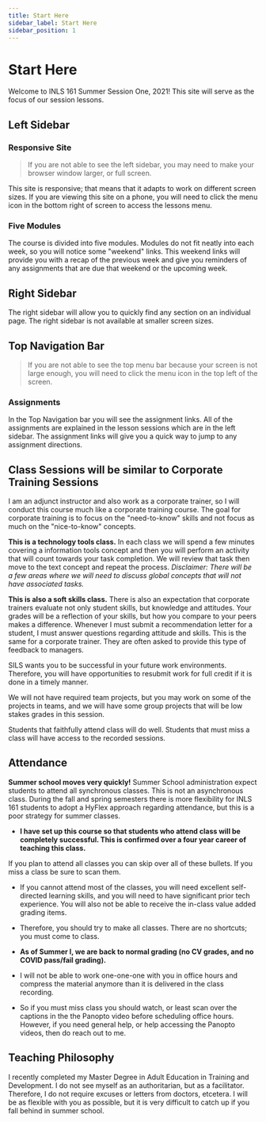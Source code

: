 ```yaml
---
title: Start Here
sidebar_label: Start Here
sidebar_position: 1
---
```


# Start Here

Welcome to INLS 161 Summer Session One, 2021! This site will serve as the focus of our session lessons. 

## Left Sidebar

### Responsive Site
>If you are not able to see the left sidebar, you may need to make your browser window larger, or full screen. 


This site is responsive; that means that it adapts to work on different screen sizes. If you are viewing this site on a phone, you will need to click the menu icon in the bottom right of screen to access the lessons menu.

###  Five Modules

The course is divided into five modules. Modules do not fit neatly into each week, so you will notice some "weekend" links. This weekend links will provide you with a recap of the previous week and give you reminders of any assignments that are due that weekend or the upcoming week.

## Right Sidebar
The right sidebar will allow you to quickly find any section on an individual page. The right sidebar is not available at smaller screen sizes.

## Top Navigation Bar
>If you are not able to see the top menu bar because your screen is not large enough, you will need to click the menu icon in the top left of the screen.

### Assignments
In the Top Navigation bar you will see the assignment links. All of the assignments are explained in the lesson sessions which are in the left sidebar. The assignment links will give you a quick way to jump to any assignment directions. 

## Class Sessions will be similar to Corporate Training Sessions
I am an adjunct instructor and also work as a corporate trainer, so I will conduct this course much like a corporate training course. The goal for corporate training is to focus on the "need-to-know" skills and not focus as much on the "nice-to-know" concepts.  

**This is a technology tools class.** In each class we will spend a few minutes covering a information tools concept and then you will perform an activity that will count towards your task completion. We will review that task then move to the text concept and repeat the process. *Disclaimer: There will be a few areas where we will need to discuss global concepts that will not have associated tasks.*

**This is also a soft skills class.** There is also an expectation that corporate trainers evaluate not only student skills, but knowledge and attitudes. Your grades will be a reflection of your skills, but how you compare to your peers makes a difference. Whenever I must submit a recommendation letter for a student, I must answer questions regarding attitude and skills. This is the same for a corporate trainer. They are often asked to provide this type of feedback to managers.


SILS wants you to be successful in your future work environments. Therefore, you will have opportunities to resubmit work for full credit if it is done in a timely manner.

We will not have required team projects, but you may work on some of the projects in teams, and we will have some group projects that will be low stakes grades in this session. 

Students that faithfully attend class will do well. Students that must miss a class will have access to the recorded sessions. 

## Attendance

**Summer school moves very quickly!** Summer School administration expect students to attend all synchronous classes. This is not an asynchronous class. During the fall and spring semesters there is more flexibility for INLS 161 students to adopt a HyFlex approach regarding attendance, but this is a poor strategy for summer classes.

 * **I have set up this course so that students who attend class will be completely successful. This is confirmed over a four year career of teaching this class.**

If you plan to attend all classes you can skip over all of these bullets. If you miss a class be sure to scan them. 

* If you cannot attend most of the classes, you will need excellent self-directed learning skills, and you will need to have significant prior tech experience. You will also not be able to receive the in-class value added grading items.

* Therefore, you should try to make all classes. There are no shortcuts; you must come to class. 

* **As of Summer I, we are back to normal grading (no CV grades, and no COVID pass/fail grading).**

* I will not be able to work one-one-one with you in office hours and compress the material anymore than it is delivered in the class recording. 

* So if you must miss class you should watch, or least scan over the captions in the the Panopto video before scheduling office hours. 
However, if you need general help, or help accessing the Panopto videos, then do reach out to me.

## Teaching Philosophy
I recently completed my Master Degree in Adult Education in Training and Development. I do not see myself as an authoritarian, but as a facilitator. Therefore, I do not require excuses or letters from doctors, etcetera. I will be as flexible with you as possible, but it is very difficult to catch up if you fall behind in summer school.

